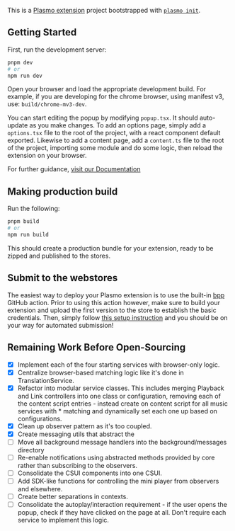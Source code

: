 This is a [Plasmo extension](https://docs.plasmo.com/) project bootstrapped with [`plasmo init`](https://www.npmjs.com/package/plasmo).

## Getting Started

First, run the development server:

```bash
pnpm dev
# or
npm run dev
```

Open your browser and load the appropriate development build. For example, if you are developing for the chrome browser, using manifest v3, use: `build/chrome-mv3-dev`.

You can start editing the popup by modifying `popup.tsx`. It should auto-update as you make changes. To add an options page, simply add a `options.tsx` file to the root of the project, with a react component default exported. Likewise to add a content page, add a `content.ts` file to the root of the project, importing some module and do some logic, then reload the extension on your browser.

For further guidance, [visit our Documentation](https://docs.plasmo.com/)

## Making production build

Run the following:

```bash
pnpm build
# or
npm run build
```

This should create a production bundle for your extension, ready to be zipped and published to the stores.

## Submit to the webstores

The easiest way to deploy your Plasmo extension is to use the built-in [bpp](https://bpp.browser.market) GitHub action. Prior to using this action however, make sure to build your extension and upload the first version to the store to establish the basic credentials. Then, simply follow [this setup instruction](https://docs.plasmo.com/framework/workflows/submit) and you should be on your way for automated submission!

## Remaining Work Before Open-Sourcing

- [x] Implement each of the four starting services with browser-only logic.
- [x] Centralize browser-based matching logic like it's done in TranslationService.
- [x] Refactor into modular service classes. This includes merging Playback and Link controllers into one class or configuration, removing each of the content script entries - instead create on content script for all music services with \* matching and dynamically set each one up based on configurations.
- [x] Clean up observer pattern as it's too coupled.
- [x] Create messaging utils that abstract the
- [ ] Move all background message handlers into the background/messages directory
- [ ] Re-enable notifications using abstracted methods provided by core rather than subscribing to the observers.
- [ ] Consolidate the CSUI components into one CSUI.
- [ ] Add SDK-like functions for controlling the mini player from observers and elsewhere.
- [ ] Create better separations in contexts.
- [ ] Consolidate the autoplay/interaction requirement - if the user opens the popup, check if they have clicked on the page at all. Don't require each service to implement this logic.
